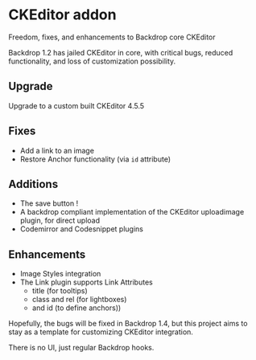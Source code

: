 # CKEditor addon
Freedom, fixes, and enhancements to Backdrop core CKEditor

Backdrop 1.2 has jailed CKEditor in core, with critical bugs, reduced functionality, and loss of customization possibility.

## Upgrade
Upgrade to a custom built CKEditor 4.5.5

## Fixes
* Add a link to an image
* Restore Anchor functionality (via `id` attribute)

## Additions
* The save button !
* A backdrop compliant implementation of the CKEditor uploadimage plugin, for direct upload
* Codemirror and Codesnippet plugins

## Enhancements
* Image Styles integration
* The Link plugin supports Link Attributes
  * title (for tooltips)
  * class and rel (for lightboxes)
  * and id (to define anchors))

Hopefully, the bugs will be fixed in Backdrop 1.4, but this project aims to stay as a template for customizing CKEditor integration.

There is no UI, just regular Backdrop hooks.
